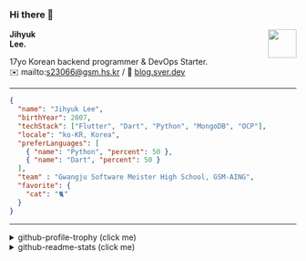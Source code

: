 ### Hi there 👋
<img src="https://github.githubassets.com/images/mona-loading-default.gif" width="50px" align="right">
</a>

**Jihyuk\
Lee.**

17yo Korean backend programmer & DevOps Starter.\
✉️ mailto:s23066@gsm.hs.kr
/ 
🔗 [blog.sver.dev](https://blog.sver.dev)

---

```json
{
  "name": "Jihyuk Lee",
  "birthYear": 2007,
  "techStack": ["Flutter", "Dart", "Python", "MongoDB", "OCP"],
  "locale": "ko-KR, Korea",
  "preferLanguages": [
    { "name": "Python", "percent": 50 },
    { "name": "Dart", "percent": 50 }
  ],
  "team" : "Gwangju Software Meister High School, GSM-AING",
  "favorite": {
    "cat": "🐈"
  }
}
```
---
<details>
  <summary>github-profile-trophy (click me)</summary>
  
![](https://github-profile-trophy.vercel.app/?username=withJihyuk&row=1&column=8&theme=nord)
  
</details>
<details>
  <summary>github-readme-stats (click me)</summary>
  
<!--START_SECTION:waka-->
![Code Time](http://img.shields.io/badge/Code%20Time-401%20hrs%2017%20mins-blue)

![Lines of code](https://img.shields.io/badge/%EC%A0%80%EB%8A%94%20%EC%97%AC%ED%83%9C%EA%B9%8C%EC%A7%80%20-370.9%20thousand%20%EC%A4%84%EC%9D%98%20%EC%BD%94%EB%93%9C%EB%A5%BC%20%EC%9E%91%EC%84%B1%ED%96%88%EC%96%B4%EC%9A%94.-blue)

**저는 저녁형 인간이에요. 🦉** 

```text
🌞 아침                     101 commits         ███░░░░░░░░░░░░░░░░░░░░░░   10.93 % 
🌆 낮　                     280 commits         ████████░░░░░░░░░░░░░░░░░   30.30 % 
🌃 저녁                     383 commits         ██████████░░░░░░░░░░░░░░░   41.45 % 
🌙 밤　                     160 commits         ████░░░░░░░░░░░░░░░░░░░░░   17.32 % 
```


📊 **저는 이번주를 이렇게 시간을 보냈어요.** 

```text
🕑︎ Timezone: Asia/Seoul

💬 프로그래밍 언어들: 
TypeScript               8 hrs 58 mins       ███████████████░░░░░░░░░░   59.65 % 
Dart                     3 hrs 56 mins       ███████░░░░░░░░░░░░░░░░░░   26.15 % 
Text                     44 mins             █░░░░░░░░░░░░░░░░░░░░░░░░   04.90 % 
Markdown                 27 mins             █░░░░░░░░░░░░░░░░░░░░░░░░   03.00 % 
YAML                     26 mins             █░░░░░░░░░░░░░░░░░░░░░░░░   02.95 % 

🔥 에디터들: 
VS Code                  15 hrs 2 mins       █████████████████████████   100.00 % 

💻 운영 체제들: 
Windows                  15 hrs 2 mins       █████████████████████████   100.00 % 
```


 Last Updated on 22/07/2024 18:43:10 UTC
<!--END_SECTION:waka-->

</details>

</div>

